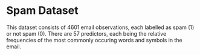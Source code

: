 # Spam Dataset

This dataset consists of 4601 email observations, each labelled as spam (1) or not spam (0). There are 57 predictors, each being the relative frequencies of the most commonly occuring words and symbols in the email.
